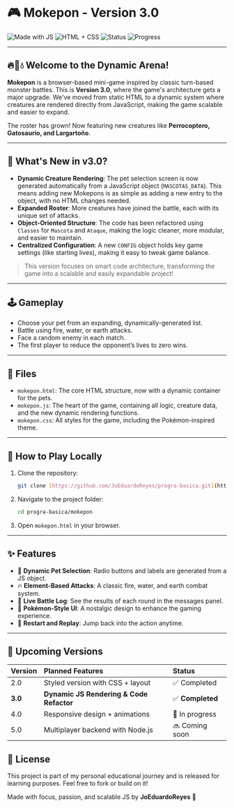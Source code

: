 # 🎮 Mokepon - Version 3.0

![Made with JS](https://img.shields.io/badge/Made%20with-Vanilla%20JS-yellow)
![HTML + CSS](https://img.shields.io/badge/Frontend-HTML%2BCSS-blue)
![Status](https://img.shields.io/badge/Version-3.0-brightgreen)
![Progress](https://img.shields.io/badge/Completed-100%25-success)

---

## 🔥🌱💧 Welcome to the Dynamic Arena!

**Mokepon** is a browser-based mini-game inspired by classic turn-based monster battles. This is **Version 3.0**, where the game's architecture gets a major upgrade. We've moved from static HTML to a dynamic system where creatures are rendered directly from JavaScript, making the game scalable and easier to expand.

The roster has grown! Now featuring new creatures like **Perrocoptero, Gatosaurio, and Largartoño**.

---

## 🧠 What's New in v3.0?

- **Dynamic Creature Rendering**: The pet selection screen is now generated automatically from a JavaScript object (`MASCOTAS_DATA`). This means adding new Mokepons is as simple as adding a new entry to the object, with no HTML changes needed.
- **Expanded Roster**: More creatures have joined the battle, each with its unique set of attacks.
- **Object-Oriented Structure**: The code has been refactored using `Classes` for `Mascota` and `Ataque`, making the logic cleaner, more modular, and easier to maintain.
- **Centralized Configuration**: A new `CONFIG` object holds key game settings (like starting lives), making it easy to tweak game balance.

> This version focuses on smart code architecture, transforming the game into a scalable and easily expandable project!

---

## 🕹️ Gameplay

- Choose your pet from an expanding, dynamically-generated list.
- Battle using fire, water, or earth attacks.
- Face a random enemy in each match.
- The first player to reduce the opponent’s lives to zero wins.

---

## 📁 Files

- `mokepon.html`: The core HTML structure, now with a dynamic container for the pets.
- `mokepon.js`: The heart of the game, containing all logic, creature data, and the new dynamic rendering functions.
- `mokepon.css`: All styles for the game, including the Pokémon-inspired theme.

---

## 🚀 How to Play Locally

1.  Clone the repository:
    ```bash
    git clone [https://github.com/JoEduardoReyes/progra-basica.git](https://github.com/JoEduardoReyes/progra-basica.git)
    ```
2.  Navigate to the project folder:
    ```bash
    cd progra-basica/mokepon
    ```
3.  Open `mokepon.html` in your browser.

---

## ✨ Features

- 🐾 **Dynamic Pet Selection**: Radio buttons and labels are generated from a JS object.
- 🔥 **Element-Based Attacks**: A classic fire, water, and earth combat system.
- 📜 **Live Battle Log**: See the results of each round in the messages panel.
- 🎨 **Pokémon-Style UI**: A nostalgic design to enhance the gaming experience.
- 🔁 **Restart and Replay**: Jump back into the action anytime.

---

## 🧩 Upcoming Versions

| Version | Planned Features                         | Status           |
| :------ | :--------------------------------------- | :--------------- |
| 2.0     | Styled version with CSS + layout         | ✅ Completed     |
| **3.0** | **Dynamic JS Rendering & Code Refactor** | ✅ **Completed** |
| 4.0     | Responsive design + animations           | 🔄 In progress   |
| 5.0     | Multiplayer backend with Node.js         | 🔜 Coming soon   |

## 📜 License

This project is part of my personal educational journey and is released for learning purposes. Feel free to fork or build on it!

Made with focus, passion, and scalable JS by **JoEduardoReyes** 🚀
